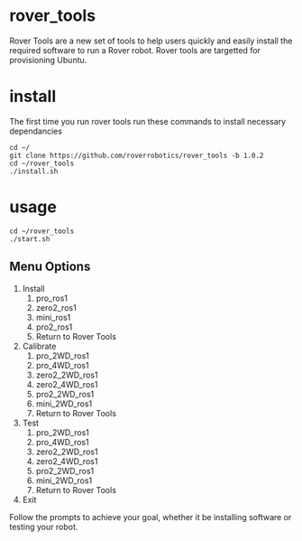 # rover_tools

Rover Tools are a new set of tools to help users quickly and easily install the required software to run a Rover robot. Rover tools are targetted for provisioning Ubuntu.

# install

The first time you run rover tools run these commands to install necessary dependancies

```
cd ~/
git clone https://github.com/roverrobotics/rover_tools -b 1.0.2
cd ~/rover_tools
./install.sh
```

# usage

```
cd ~/rover_tools
./start.sh
```

## Menu Options

<ol>
  <li>Install
    <ol>
    <li>pro_ros1</li>
    <li>zero2_ros1</li>
    <li>mini_ros1</li>
    <li>pro2_ros1</li>
    <li>Return to Rover Tools</li>
    </ol>
  </li>
  <li>Calibrate
    <ol>
    <li>pro_2WD_ros1</li>
    <li>pro_4WD_ros1</li>
    <li>zero2_2WD_ros1</li>
    <li>zero2_4WD_ros1</li>
    <li>pro2_2WD_ros1</li>
    <li>mini_2WD_ros1</li>
    <li>Return to Rover Tools</li>
    </ol>
  </li>
  <li>Test
    <ol>
    <li>pro_2WD_ros1</li>
    <li>pro_4WD_ros1</li>
    <li>zero2_2WD_ros1</li>
    <li>zero2_4WD_ros1</li>
    <li>pro2_2WD_ros1</li>
    <li>mini_2WD_ros1</li>
    <li>Return to Rover Tools</li>
    </ol>
  </li>
  <li>Exit</li>
</ol>

Follow the prompts to achieve your goal, whether it be installing software or testing your robot.
